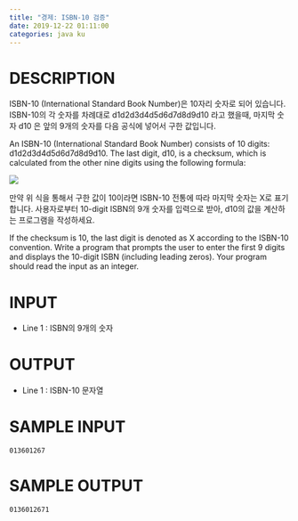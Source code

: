 ```yaml
---
title: "경제: ISBN-10 검증"
date: 2019-12-22 01:11:00
categories: java ku
---
```


# DESCRIPTION
ISBN-10 (International Standard Book Number)은 10자리 숫자로 되어 있습니다. ISBN-10의 각 숫자를 차례대로 d1d2d3d4d5d6d7d8d9d10 라고 했을때, 마지막 숫자 d10 은 앞의 9개의 숫자를 다음 공식에 넣어서 구한 값입니다.  

An ISBN-10 (International Standard Book Number) consists of 10 digits: d1d2d3d4d5d6d7d8d9d10. The last digit, d10, is a checksum, which is calculated from the other nine digits using the following formula:

![](https://withcs.net/img/java2015/isbn.png)

만약 위 식을 통해서 구한 값이 10이라면 ISBN-10 전통에 따라 마지막 숫자는 X로 표기합니다. 사용자로부터 10-digit ISBN의 9개 숫자를 입력으로 받아, d10의 값을 계산하는 프로그램을 작성하세요.

If the checksum is 10, the last digit is denoted as X according to the ISBN-10 convention. Write a program that prompts the user to enter the first 9 digits and displays the 10-digit ISBN (including leading zeros). Your program should read the input as an integer. 


# INPUT
* Line 1 : ISBN의 9개의 숫자

 

# OUTPUT
* Line 1 : ISBN-10 문자열

 

# SAMPLE INPUT
```
013601267
```
# SAMPLE OUTPUT
```
0136012671
```

<script src="https://gist.github.com/DetegiCE/5190af9fee79ec1a36486c17656d4fcf.js"></script>
